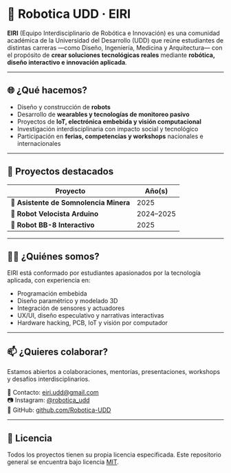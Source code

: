 # 🤖 Robotica UDD · EIRI

**EIRI** (Equipo Interdisciplinario de Robótica e Innovación) es una comunidad académica de la Universidad del Desarrollo (UDD) que reúne estudiantes de distintas carreras —como Diseño, Ingeniería, Medicina y Arquitectura— con el propósito de **crear soluciones tecnológicas reales** mediante **robótica, diseño interactivo e innovación aplicada**.

---

## 🌐 ¿Qué hacemos?

- Diseño y construcción de **robots**
- Desarrollo de **wearables y tecnologías de monitoreo pasivo**
- Proyectos de **IoT, electrónica embebida y visión computacional**
- Investigación interdisciplinaria con impacto social y tecnológico
- Participación en **ferias, competencias y workshops** nacionales e internacionales

---

## 🚀 Proyectos destacados


| Proyecto | Año(s) |
|---------|--------|
| 🧠 **Asistente de Somnolencia Minera** | 2025 |
| 🏁 **Robot Velocista Arduino**         | 2024–2025 |
| 🔵 **Robot BB-8 Interactivo**          | 2025 |


---

## 🧑‍💻 ¿Quiénes somos?

EIRI está conformado por estudiantes apasionados por la tecnología aplicada, con experiencia en:

- Programación embebida
- Diseño paramétrico y modelado 3D
- Integración de sensores y actuadores
- UX/UI, diseño especulativo y narrativas interactivas
- Hardware hacking, PCB, IoT y visión por computador

---

## 📫 ¿Quieres colaborar?

Estamos abiertos a colaboraciones, mentorías, presentaciones, workshops y desafíos interdisciplinarios.

📧 Contacto: eiri.udd@gmail.com  
📷 Instagram: [@robotica_udd](https://www.instagram.com/robotica_udd/)  
🔗 GitHub: [github.com/Robotica-UDD](https://github.com/Robotica-UDD)

---

## 📄 Licencia

Todos los proyectos tienen su propia licencia especificada. Este repositorio general se encuentra bajo licencia [MIT](LICENSE).
